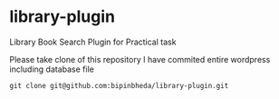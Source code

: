 # library-plugin
Library Book Search Plugin for Practical task

Please take clone of this repository I have commited entire wordpress including database file

`git clone git@github.com:bipinbheda/library-plugin.git`
